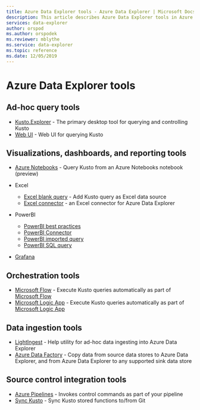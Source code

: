 ```yaml
---
title: Azure Data Explorer tools - Azure Data Explorer | Microsoft Docs
description: This article describes Azure Data Explorer tools in Azure Data Explorer.
services: data-explorer
author: orspod
ms.author: orspodek
ms.reviewer: mblythe
ms.service: data-explorer
ms.topic: reference
ms.date: 12/05/2019
---
```

# Azure Data Explorer tools

## Ad-hoc query tools


* [Kusto.Explorer](./kusto-explorer.md) - The primary desktop tool for querying and controlling Kusto
* [Web UI](https://docs.microsoft.com/azure/data-explorer/web-query-data) - Web UI for querying Kusto

## Visualizations, dashboards, and reporting tools


* [Azure Notebooks](azurenotebooks.md) - Query Kusto from an Azure Notebooks notebook (preview)
* Excel
    * [Excel blank query](https://docs.microsoft.com/azure/data-explorer/excel-blank-query) - Add Kusto query as Excel data source
    * [Excel connector](https://docs.microsoft.com/azure/data-explorer/excel-connector) - an Excel connector for Azure Data Explorer 

* PowerBI

   * [PowerBI best practices](https://docs.microsoft.com/azure/data-explorer/power-bi-best-practices)
   * [PowerBI Connector](https://docs.microsoft.com/azure/data-explorer/power-bi-connector)
   * [PowerBI imported query](https://docs.microsoft.com/azure/data-explorer/power-bi-imported-query) 
   * [PowerBI SQL query](https://docs.microsoft.com/azure/data-explorer/power-bi-sql-query)

* [Grafana](https://docs.microsoft.com/azure/data-explorer/grafana)

## Orchestration tools


* [Microsoft Flow](./flow.md) - Execute Kusto queries automatically as part of [Microsoft Flow](https://flow.microsoft.com/)
* [Microsoft Logic App](./logicapps.md) - Execute Kusto queries automatically as part of [Microsoft Logic App](https://docs.microsoft.com/azure/logic-apps/logic-apps-what-are-logic-apps)


## Data ingestion tools


* [LightIngest](./lightingest.md) - Help utility for ad-hoc data ingesting into Azure Data Explorer
* [Azure Data Factory](azure-data-factory.md) - Copy data from source data stores to Azure Data Explorer, and from Azure Data Explorer to any supported sink data store



## Source control integration tools

* [Azure Pipelines](./azure-pipelines.md) - Invokes control commands as part of your pipeline
* [Sync Kusto](./synckusto.md) - Sync Kusto stored functions to/from Git
